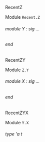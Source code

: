 RecentZ

 Module  `` Recent.Z `` 
<a id="module-Y"></a>
###### module Y : sig ... 
###### end


RecentZY

 Module  `` Z.Y `` 
<a id="module-X"></a>
###### module X : sig ... 
###### end


RecentZYX

 Module  `` Y.X `` 
<a id="type-t"></a>
###### type 'a t

